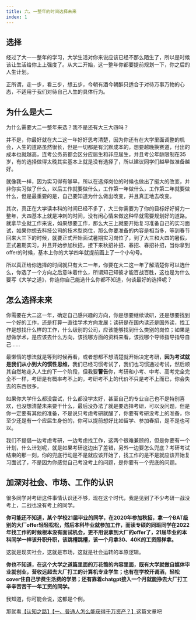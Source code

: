 ```yaml
---
title: 六、一整年的时间选择未来
index: 1
---
```


## 选择

经过了大一一整年的学习，大学生活对你来说应该已经不那么陌生了，所以是时候该让生活给你上上强度了。从大二开始，这一整年你都要提前规划一下，你之后的人生计划。

正所谓，走一步，看三步，想五步，今朝有酒今朝醉只适合于对待万事万物的心态，不适用于我们对待自己人生的具体行为。

## 为什么是大二

为什么需要大二一整年来选？我不是还有大三大四吗？

并不是，你最好就在大二这一年好好思考清楚，因为你还有在大学里面调整的机会，人生的道路虽然很长，但是一切都是有沉默成本的，想要越晚换赛道，付出的成本也就越高，连考公务员都会区分应届生和非应届生，并且考公年龄限制在35岁，有的选择做得太晚其实基本上就是没有选择了，所以建议同学们越早做准备越好。

就像我一样，因为实习得有够早，所以在选择岗位的时候也做出了挺大的改变，并非你实习做了什么，以后工作就要做什么，工作第一年做什么，工作第二年就要做什么，但是最重要的是，自己要知道为什么做出改变，并且真正地去改变。

其次，真正在大学读本科的时间已经不多了，大三你需要为了你的目标好好努力一整年，大四基本上就是冲刺的时间，没有闲心情来做这种早就需要规划好的道路。就拿毕业就工作来说，如果想要工作，那么大三上就要开始复习准备自己的实习面试，如果你想去科技公司的技术型岗位，那么你要准备的内容是相当多，等到春节回来大三下的时候，就要正式开始面试暑期实习岗位了，到了大三和大四的暑假，正式暑期实习，并且开始参加秋招，接下来秋招补招、春招、春招补招，当你拿到offer的时候，基本上你的大学四年就提前画上了一个小句号。

所以真正给你选择的时间就只有大二一年，你要在大二这一年了解清楚你可以选什么，你选了一个方向之后意味着什么，所谓知己知彼才能百战百胜，这也是为什么要写《大学之道》，你连你自己能选什么你都不知道，何谈最好的选择呢？

## 怎么选择未来

你需要在大二这一年，确定自己感兴趣的方向，你是想要继续读研，还是想要找到一个好的工作，还是打算一直往学术方向发展；读研是在国内读还是国外读，找工作是想找什么样的工作，什么级别的公司，应该能够找到什么类别的岗位；如果是想做学术，是应该去什么方向，该找哪方面的资料来看，该找哪个导师指导指导自己……

最懒惰的想法就是等到时候再看，或者想都不想清楚就开始决定考研，**因为考试就是我们从小到大的惯性思维**，我们已经习惯考试了，我们也习惯通过考试，然后顺其自然地走入人生的下一个阶段，但我要**警告**你，考研和小考、中考、高考完全完全不一样，考研是有概率考不上的，考研考不上的代价不只是考不上而已，你会失去的东西很多。

如果你大学什么都没尝试，什么都没学太好，甚至自己的专业自己也不是特别喜欢，也没想清楚未来要干什么，最后没办法了就是要选择考研，可以没问题，但是你一定要有其他的准备，不是说只考虑考研就醒了，你要有考研没考上的准备，你至少还是有一个应届生身份的，你可以提前想好比如留学、参加春招，是不是也可以。

我们不提倡一边考虑考研，一边考虑找工作，这两个很难兼顾的，但是你要有一个计划，什么计划呢，就是如果考研这边出了差错，另外一边要怎么兜底？考研考试结束的那一刻，你的兜底行动是不是就应该开始了，找工作的是不是就应该开始复习面试了，不是因为你感觉自己考没考上的问题，是你要有一个兜底的问题。

## 加深对社会、市场、工作的认识

很多同学对考研这件事情认识还不够，现在这个时代，我是见到了不少考研一战没考上，二战也没有考上的同学。

**你可能还不知道，某个学校21届毕业的同学，在2020年参加秋招，拿一个BAT级别的大厂offer轻轻松松，然后本科毕业就参加工作，而读专硕的同班同学在2022年找工作的时候根本没有面试机会，更不用说拿到大厂的offer了，21届毕业的本科同学一样该升职升职，该跳槽跳槽，该一个月拿30、40K的工资照样拿。**

这就是现实社会，这就是市场，这就是社会运转的本原逻辑。

**你也不知道，在这个大学之道篇里面的万花筒的内容里面，既有大学就做自媒体毕业就创业，营收远超去大厂打工的计算机专业学生；也有在学校开调酒，轻松cover住自己学费生活费的学弟；还有靠着chatgpt接入一个月就能挣去大厂打工辛辛苦苦干一年工资的同学。**

我知道，你可能会说，这都是个例。

那就看[【认知之路】【一、普通人怎么能获得千万资产？】](/rich/1-qianwan)这篇文章吧
